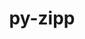 ---
title: "py-zipp"
layout: cache
categories: [package, develop]
meta: {"compilers": ["oneapi@=2024.2.1"], "num_specs": 9, "num_specs_by_stack": {"e4s-oneapi": 9, "root": 9}, "oss": ["ubuntu22.04"], "platforms": ["linux"], "stacks": ["e4s-oneapi", "root"], "targets": ["x86_64_v3"], "versions": ["3.17.0"]}
spec_details: [{"compiler": "oneapi@=2024.2.1", "hash": "7jvygh3cbjiituely4lqomhjl43sbj7k", "os": "ubuntu22.04", "platform": "linux", "size": "-", "stacks": ["e4s-oneapi", "root"], "target": "x86_64_v3", "variants": ["build_system=python_pip"], "versions": ["3.17.0"]}, {"compiler": "oneapi@=2024.2.1", "hash": "7xcgb5wigntgzdvbjejfvk3yukvci7yc", "os": "ubuntu22.04", "platform": "linux", "size": "-", "stacks": ["e4s-oneapi", "root"], "target": "x86_64_v3", "variants": ["build_system=python_pip"], "versions": ["3.17.0"]}, {"compiler": "oneapi@=2024.2.1", "hash": "amqikwaodkxxyafibswgb22euc5v7odb", "os": "ubuntu22.04", "platform": "linux", "size": "-", "stacks": ["e4s-oneapi", "root"], "target": "x86_64_v3", "variants": ["build_system=python_pip"], "versions": ["3.17.0"]}, {"compiler": "oneapi@=2024.2.1", "hash": "dba4elqjvmbbtqctczfr7bv5oonktsv2", "os": "ubuntu22.04", "platform": "linux", "size": "-", "stacks": ["e4s-oneapi", "root"], "target": "x86_64_v3", "variants": ["build_system=python_pip"], "versions": ["3.17.0"]}, {"compiler": "oneapi@=2024.2.1", "hash": "hnstmyzm6mxsuvrnq6743yuoiq6u5wtw", "os": "ubuntu22.04", "platform": "linux", "size": "-", "stacks": ["e4s-oneapi", "root"], "target": "x86_64_v3", "variants": ["build_system=python_pip"], "versions": ["3.17.0"]}, {"compiler": "oneapi@=2024.2.1", "hash": "i433lck6tddwnvaoazf4nmccawgbkphe", "os": "ubuntu22.04", "platform": "linux", "size": "-", "stacks": ["e4s-oneapi", "root"], "target": "x86_64_v3", "variants": ["build_system=python_pip"], "versions": ["3.17.0"]}, {"compiler": "oneapi@=2024.2.1", "hash": "ygh2z2cx5riwf4jicwrs66ahyccbh452", "os": "ubuntu22.04", "platform": "linux", "size": "-", "stacks": ["e4s-oneapi", "root"], "target": "x86_64_v3", "variants": ["build_system=python_pip"], "versions": ["3.17.0"]}, {"compiler": "oneapi@=2024.2.1", "hash": "ylkliqg7wx3kudpy6mnmmimyh2facn4x", "os": "ubuntu22.04", "platform": "linux", "size": "-", "stacks": ["e4s-oneapi", "root"], "target": "x86_64_v3", "variants": ["build_system=python_pip"], "versions": ["3.17.0"]}, {"compiler": "oneapi@=2024.2.1", "hash": "zqzlysu7td2cnqiprqy65j2thx2arlve", "os": "ubuntu22.04", "platform": "linux", "size": "-", "stacks": ["e4s-oneapi", "root"], "target": "x86_64_v3", "variants": ["build_system=python_pip"], "versions": ["3.17.0"]}]
---